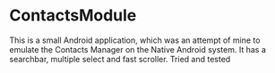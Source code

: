 ContactsModule
==============

This is a small Android application, which was an attempt of mine to emulate the Contacts Manager on the Native Android system. It has a searchbar, multiple select and fast scroller. Tried and tested